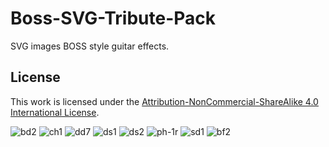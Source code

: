 # Boss-SVG-Tribute-Pack
SVG images BOSS style guitar effects.

## License

This work is licensed under the [Attribution-NonCommercial-ShareAlike 4.0 International License](https://creativecommons.org/licenses/by-nc-sa/4.0/).

![bd2](https://SVG-Effects-Pedals.github.io/Boss-SVG-Tribute-Pack/bd2.svg)
![ch1](https://SVG-Effects-Pedals.github.io/Boss-SVG-Tribute-Pack/ch1.svg)
![dd7](https://SVG-Effects-Pedals.github.io/Boss-SVG-Tribute-Pack/dd7.svg)
![ds1](https://SVG-Effects-Pedals.github.io/Boss-SVG-Tribute-Pack/ds1.svg)
![ds2](https://SVG-Effects-Pedals.github.io/Boss-SVG-Tribute-Pack/ds2.svg)
![ph-1r](https://SVG-Effects-Pedals.github.io/Boss-SVG-Tribute-Pack/ph-1r.svg)
![sd1](https://SVG-Effects-Pedals.github.io/Boss-SVG-Tribute-Pack/sd1.svg)
![bf2](https://SVG-Effects-Pedals.github.io/Boss-SVG-Tribute-Pack/bf2.svg)
